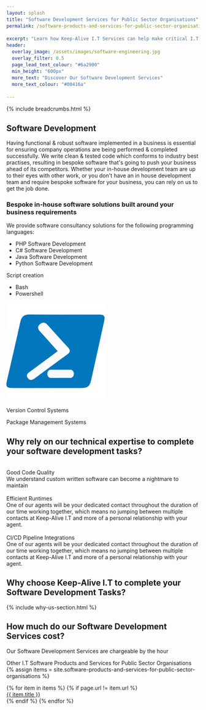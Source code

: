```yaml
---
layout: splash
title: "Software Development Services for Public Sector Organisations"
permalink: /software-products-and-services-for-public-sector-organisations/software-development-services

excerpt: "Learn how Keep-Alive I.T Services can help make critical I.T Software decisions and develop bespoke Software solutions for your business."
header:
  overlay_image: /assets/images/software-engineering.jpg
  overlay_filter: 0.5 
  page_lead_text_colour: "#6a2900"
  min_height: "600px"
  more_text: "Discover Our Software Development Services"
  more_text_colour: "#00416a"

---
```


{% include breadcrumbs.html %}

## <i class="fas fa-code page-title-icon" aria-hidden="true"></i> Software Development
Having functional & robust software implemented in a business is essential for ensuring company operations are being performed & completed successfully. We write clean & tested code which conforms to industry best practises, resulting in bespoke software that's going to push your business ahead of its competitors. Whether your in-house development team are up to their eyes with other work, or you don't have an in house development team and require bespoke software for your business, you can rely on us to get the job done.


### Bespoke in-house software solutions built around your business requirements
We provide software consultancy solutions for the following programming languages:

- PHP Software Development
- C# Software Development
- Java Software Development
- Python Software Development

Script creation
- Bash
- Powershell


<div class="clip-block">
    <img src="/assets/images/software-development/powershell.png" class="clip-css-diamond">
</div>

Version Control Systems

Package Management Systems

## Why rely on our technical expertise to complete your software development tasks?
<div class="container">
    <div class="row">
        <div class="col-xs-12 col-sm-6 col-md-4 reason-container">
            <div class="reason-item">
                <img class="lazy" data-src="/assets/images/software-development/code.png"/>
                <div class="item-title">Good Code Quality</div>
                <div class="item-description">We understand custom written software can become a nightmare to maintain
                </div>
            </div>
        </div>
        <div class="col-xs-12 col-sm-6 col-md-4 reason-container">
            <div class="reason-item">
                <img class="lazy" data-src="/assets/images/software-development/runtime.png"/>
                <div class="item-title">Efficient Runtimes</div>
                <div class="item-description">One of our agents will be your dedicated contact throughout the
                    duration of our time working together, which means no jumping between multiple contacts at
                    Keep-Alive I.T and more of a personal relationship with your agent.
                </div>
            </div>
        </div>
        <div class="col-xs-12 col-sm-6 col-md-4 reason-container">
            <div class="reason-item">
                <img class="lazy" data-src="/assets/images/software-development/pipeline.png"/>
                <div class="item-title">CI/CD Pipeline Integrations</div>
                <div class="item-description">One of our agents will be your dedicated contact throughout the
                    duration of our time working together, which means no jumping between multiple contacts at
                    Keep-Alive I.T and more of a personal relationship with your agent.
                </div>
            </div>
        </div>            
    </div>
</div>

## Why choose Keep-Alive I.T to complete your Software Development Tasks?
{% include why-us-section.html %}

        

## How much do our Software Development Services cost?
Our Software Development Services are chargeable by the hour


Other I.T Software Products and Services for Public Sector Organisations
{% assign items = site.software-products-and-services-for-public-sector-organisations %}
<section>
    <div class="row">
        {% for item in items %}
            {% if page.url != item.url %}
                <div class="col-xs-12 col-sm-6 col-md-4 reason-container">
                    <div class="reason-item">  
                            <div class="item-title">
                                <a href="{{ item.url }}">{{ item.title }}</a>
                            </div>              
                    </div>
                </div>
            {% endif %}
        {% endfor %}
    </div>
</section>